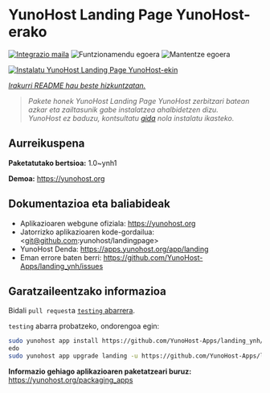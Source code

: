 <!--
Ohart ongi: README hau automatikoki sortu da <https://github.com/YunoHost/apps/tree/master/tools/readme_generator>ri esker
EZ editatu eskuz.
-->

# YunoHost Landing Page YunoHost-erako

[![Integrazio maila](https://dash.yunohost.org/integration/landing.svg)](https://ci-apps.yunohost.org/ci/apps/landing/) ![Funtzionamendu egoera](https://ci-apps.yunohost.org/ci/badges/landing.status.svg) ![Mantentze egoera](https://ci-apps.yunohost.org/ci/badges/landing.maintain.svg)

[![Instalatu YunoHost Landing Page YunoHost-ekin](https://install-app.yunohost.org/install-with-yunohost.svg)](https://install-app.yunohost.org/?app=landing)

*[Irakurri README hau beste hizkuntzatan.](./ALL_README.md)*

> *Pakete honek YunoHost Landing Page YunoHost zerbitzari batean azkar eta zailtasunik gabe instalatzea ahalbidetzen dizu.*  
> *YunoHost ez baduzu, kontsultatu [gida](https://yunohost.org/install) nola instalatu ikasteko.*

## Aurreikuspena



**Paketatutako bertsioa:** 1.0~ynh1

**Demoa:** <https://yunohost.org>
## Dokumentazioa eta baliabideak

- Aplikazioaren webgune ofiziala: <https://yunohost.org>
- Jatorrizko aplikazioaren kode-gordailua: <git@github.com:yunohost/landingpage>
- YunoHost Denda: <https://apps.yunohost.org/app/landing>
- Eman errore baten berri: <https://github.com/YunoHost-Apps/landing_ynh/issues>

## Garatzaileentzako informazioa

Bidali `pull request`a [`testing` abarrera](https://github.com/YunoHost-Apps/landing_ynh/tree/testing).

`testing` abarra probatzeko, ondorengoa egin:

```bash
sudo yunohost app install https://github.com/YunoHost-Apps/landing_ynh/tree/testing --debug
edo
sudo yunohost app upgrade landing -u https://github.com/YunoHost-Apps/landing_ynh/tree/testing --debug
```

**Informazio gehiago aplikazioaren paketatzeari buruz:** <https://yunohost.org/packaging_apps>
